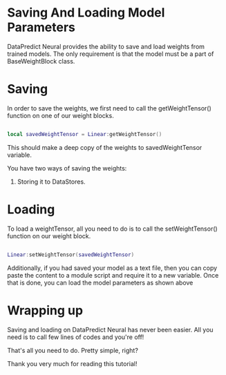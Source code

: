 # Saving And Loading Model Parameters

DataPredict Neural provides the ability to save and load weights from trained models. The only requirement is that the model must be a part of BaseWeightBlock class.

# Saving

In order to save the weights, we first need to call the getWeightTensor() function on one of our weight blocks.

```lua

local savedWeightTensor = Linear:getWeightTensor()

```

This should make a deep copy of the weights to savedWeightTensor variable.

You have two ways of saving the weights:

1. Storing it to DataStores.

# Loading

To load a weightTensor, all you need to do is to call the setWeightTensor() function on our weight block.

```lua

Linear:setWeightTensor(savedWeightTensor)

```

Additionally, if you had saved your model as a text file, then you can copy paste the content to a module script and require it to a new variable. Once that is done, you can load the model parameters as shown above

# Wrapping up

Saving and loading on DataPredict Neural has never been easier. All you need is to call few lines of codes and you're off!

That's all you need to do. Pretty simple, right?

Thank you very much for reading this tutorial!